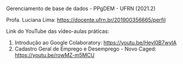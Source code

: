 Gerenciamento de base de dados - PPgDEM - UFRN (2021.2)

Profa. Luciana Lima: https://docente.ufrn.br/201900356665/perfil

Link do YouTube das video-aulas práticas:
1) Introdução ao Google Colaboratory: https://youtu.be/Heyl0B7wylA
2) Cadastro Geral de Emprego e Desemprego - Novo Caged: https://youtu.be/rowMZ-m5MCU
